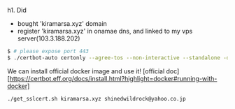 h1. Did
* bought 'kiramarsa.xyz' domain
* register 'kiramarsa.xyz' in onamae dns, and linked to my vps server(103.3.188.202)

```sample_of_certbot_option.sh
$ # please expose port 443
$ ./certbot-auto certonly --agree-tos --non-interactive --standalone -d mydomain.com -m mymail@mydomain.com
```

We can install official docker image and use it!
[official doc][https://certbot.eff.org/docs/install.html?highlight=docker#running-with-docker]

```sh
./get_sslcert.sh kiramarsa.xyz shinedwildrock@yahoo.co.jp
```
